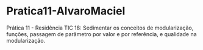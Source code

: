 # Pratica11-AlvaroMaciel
Prática 11 - Residência TIC 18: 
Sedimentar os conceitos de modularização, funções, passagem de parâmetro por valor e por referência, e qualidade na modularização.
